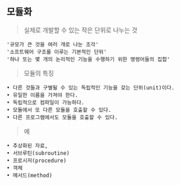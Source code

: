 ## 모듈화
>  실제로 개발할 수 있는 작은 단위로 나누는 것
```
'규모가 큰 것을 여러 개로 나눈 조각'
'소프트웨어 구조를 이루는 기본적인 단위'
'하나 또는 몇 개의 논리적인 기능을 수행하기 위한 명령어들의 집합'
```
> 모듈의 특징
```
• 다른 것들과 구별될 수 있는 독립적인 기능을 갖는 단위(unit)이다.
• 유일한 이름을 가져야 한다.
• 독립적으로 컴파일이 가능하다.
• 모듈에서 또 다른 모듈을 호출할 수 있다.
• 다른 프로그램에서도 모듈을 호출할 수 있다.
```
> 예
```
• 추상화된 자료, 
• 서브루틴(subroutine)
• 프로시저(procedure)
• 객체
• 메서드(method)
```
